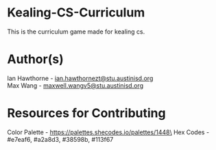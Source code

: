 # Kealing-CS-Curriculum
This is the curriculum game made for kealing cs.

# Author(s)
Ian Hawthorne - ian.hawthornezt@stu.austinisd.org\
Max Wang - maxwell.wangv5@stu.austinisd.org

# Resources for Contributing
Color Palette - https://palettes.shecodes.io/palettes/1448\
Hex Codes - #e7eaf6, #a2a8d3, #38598b, #113f67

<!-- hey ian if nobody can email school addresses why are they even here -->

